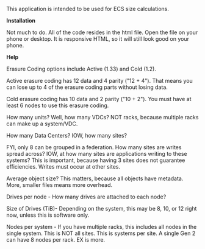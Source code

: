 This application is intended to be used for ECS size calculations. 

<b>Installation</b><p>
Not much to do. All of the code resides in the html file. Open the file on your phone or desktop. 
It is responsive HTML, so it will still look good on your phone.

<b>Help</b><p>
Erasure Coding options include Active (1.33) and Cold (1.2).

Active erasure coding has 12 data and 4 parity ("12 + 4"). That means you can lose up to 4 of the erasure coding parts without losing data.

Cold erasure coding has 10 data and 2 parity ("10 + 2"). You must have at least 6 nodes to use this erasure coding.

How many units? Well, how many VDCs? NOT racks, because multiple racks can make up a system/VDC.

How many Data Centers? IOW, how many sites?

FYI, only 8 can be grouped in a federation.
How many sites are writes spread across? IOW, at how many sites are applications writing to these systems? This is important, because having 3 sites does not guarantee efficiencies. Writes must occur at other sites.

Average object size? This matters, because all objects have metadata. More, smaller files means more overhead.

Drives per node - How many drives are attached to each node?

Size of Drives (TiB)- Depending on the system, this may be 8, 10, or 12 right now, unless this is software only.

Nodes per system - If you have multiple racks, this includes all nodes in the single system. This is NOT all sites. This is systems per site. A single Gen 2 can have 8 nodes per rack. EX is more.
